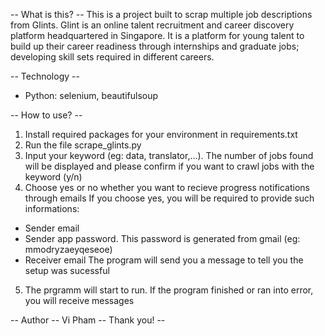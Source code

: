 -- What is this? --
This is a project built to scrap multiple job descriptions from Glints. 
Glint is an online talent recruitment and career discovery platform headquartered in Singapore. 
It is a platform for young talent to build up their career readiness through internships and graduate jobs; developing skill sets required in different careers.

-- Technology -- 
- Python: selenium, beautifulsoup

-- How to use? -- 
1. Install required packages for your environment in requirements.txt
2. Run the file scrape_glints.py 
3. Input your keyword (eg: data, translator,...). The number of jobs found will be displayed 
and please confirm if you want to crawl jobs with the keyword (y/n)
4. Choose yes or no whether you want to recieve progress notifications through emails
If you choose yes, you will be required to provide such informations:
  - Sender email
  - Sender app password. This password is generated from gmail (eg: mmodryzaeyqeseoe)
  - Receiver email
The program will send you a message to tell you the setup was sucessful
5. The prgramm will start to run. If the program finished or ran into error, you will receive messages

-- Author -- Vi Pham
-- Thank you! --
